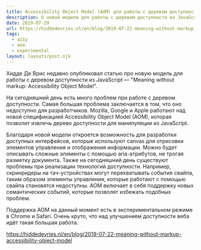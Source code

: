 ```yaml
---
title: Accessibility Object Model (AOM) для работы с деревом доступности
description: О новой модели для работы с деревом доступности из JavaScript
date: 2019-07-29
url: https://hiddedevries.nl/en/blog/2019-07-22-meaning-without-markup-accessibility-object-model
tags:
  - a11y
  - aom
  - experimental
layout: layouts/post.njk
---
```

Хидде Де Врис недавно опубликовал статью про новую модель для работы с деревом доступности из JavaScript — "Meaning without markup: Accessibility Object Model".

На сегодняшний день есть много проблем при работе с деревом доступности. Cамая большая проблема заключается в том, что оно недоступно для разработчиков. Mozilla, Google и Apple работают над новой спецификацией Accessibility Object Model (AOM), которая позволит извлечь дерево доступности для манипуляции из JavaScript.

Благодаря новой модели откроется возможность для разработки доступных интерфейсов, которые используют canvas для отрисовки элементов управления и отображения информации. Можно будет описывать сложные элементы с помощью aria-атрибутов, не трогая разметку документа. Также на сегодняшний день существуют проблемы при реализации технологий доступности. Например, скринридеры на тач-устройствах могут перехватывать события свайпа, таким образом элементы управления, которые работают с помощью свайпа становятся недоступны. AOM включает в себя поддержку новых семантических событий, которые позволят избежать подобных проблем.

Поддержка AOM на данный момент есть в экспериментальном режиме в Chrome и Safari. Очень круто, что над улучшением доступности веба идёт такая большая работа. 

https://hiddedevries.nl/en/blog/2019-07-22-meaning-without-markup-accessibility-object-model
